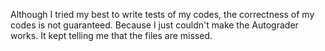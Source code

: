Although I tried my best to write tests of my codes, the correctness of my codes is not guaranteed. Because I just couldn't make the Autograder works. It kept telling me that the files are missed.

